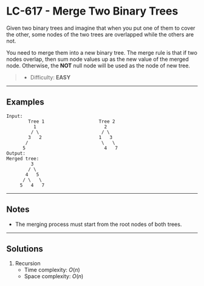 # LC-617 - Merge Two Binary Trees

Given two binary trees and imagine that when you put one of them to cover the other, some nodes of the two trees are overlapped while the others are not.

You need to merge them into a new binary tree. The merge rule is that if two nodes overlap, then sum node values up as the new value of the merged node. Otherwise, the **NOT** null node will be used as the node of new tree.

> * Difficulty: **EASY**

---
## Examples

```
Input:
        Tree 1                    Tree 2                  
          1                         2                             
         / \                       / \                            
        3   2                     1   3                        
       /                           \   \                      
      5                             4   7   
Output:
Merged tree:
	     3
	    / \
	   4   5
	  / \   \ 
	 5   4   7
```

---
## Notes

* The merging process must start from the root nodes of both trees.

---
## Solutions

1. Recursion
    * Time complexity: $O(n)$
    * Space complexity: $O(n)$